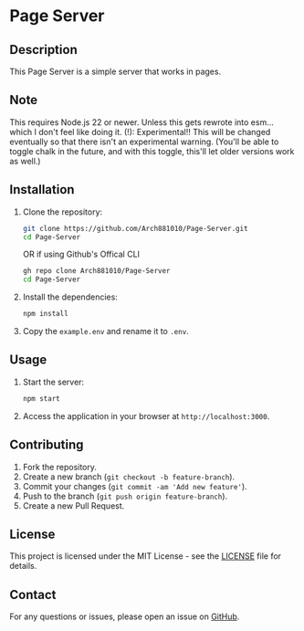 <!-- @format -->

# Page Server

## Description

This Page Server is a simple server that works in pages.

## Note

This requires Node.js 22 or newer.
Unless this gets rewrote into esm... which I don't feel like doing it.
(!): Experimental!! This will be changed eventually so that there isn't an experimental warning.
(You'll be able to toggle chalk in the future, and with this toggle, this'll let older versions work as well.)

## Installation

1. Clone the repository:

   ```sh
   git clone https://github.com/Arch881010/Page-Server.git
   cd Page-Server
   ```

   OR if using Github's Offical CLI

   ```sh
   gh repo clone Arch881010/Page-Server
   cd Page-Server
   ```

2. Install the dependencies:

   ```sh
   npm install
   ```

3. Copy the `example.env` and rename it to `.env`.

## Usage

1. Start the server:

   ```sh
   npm start
   ```

2. Access the application in your browser at `http://localhost:3000`.

## Contributing

1. Fork the repository.
2. Create a new branch (`git checkout -b feature-branch`).
3. Commit your changes (`git commit -am 'Add new feature'`).
4. Push to the branch (`git push origin feature-branch`).
5. Create a new Pull Request.

## License

This project is licensed under the MIT License - see the [LICENSE](LICENSE) file for details.

## Contact

For any questions or issues, please open an issue on [GitHub](https://github.com/Arch881010/SST-Collector/issues).
